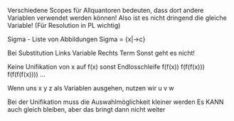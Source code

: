 Verschiedene Scopes für Allquantoren bedeuten, dass dort andere Variablen verwendet werden können! Also ist es nicht dringend die gleiche Variable! (Für Resolution in PL wichtig)

Sigma - Liste von Abbildungen
Sigma = {x|->c}

Bei Substitution
Links Variable
Rechts Term
Sonst geht es nicht!

Keine Unifikation von x auf f(x) sonst Endlosschleife
f(f(x))
f(f(f(x)))
f(f(f(f(x))))
...

Wenn uns x y z als Variablen ausgehen, nutzen wir u v w

Bei der Unifikation muss die Auswahlmöglichkeit kleiner werden
Es KANN auch gleich bleiben, aber das bringt dann nicht weiter